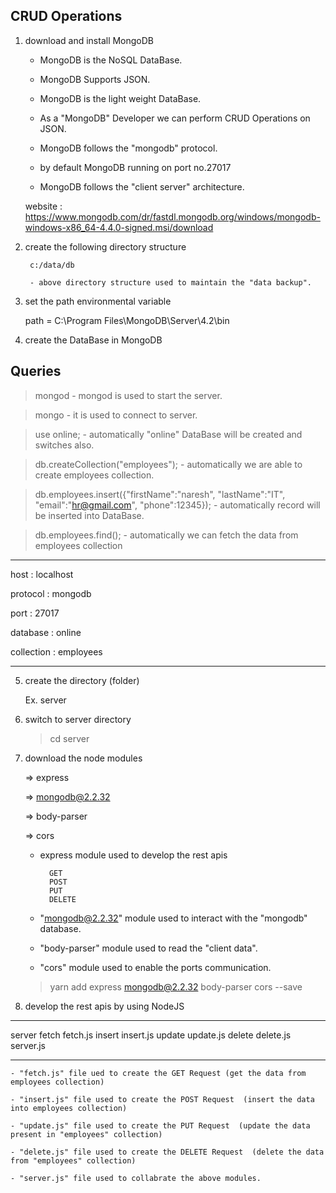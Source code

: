 CRUD Operations
---------------

1) download and install MongoDB

    - MongoDB is the NoSQL DataBase.

    - MongoDB Supports JSON.

    - MongoDB is the light weight DataBase.

    - As a "MongoDB" Developer we can perform CRUD Operations on JSON.

    - MongoDB follows the "mongodb" protocol.

    - by default MongoDB running on port no.27017

    - MongoDB follows the "client server" architecture.

    website : https://www.mongodb.com/dr/fastdl.mongodb.org/windows/mongodb-windows-x86_64-4.4.0-signed.msi/download


2) create the following directory structure

        c:/data/db

        - above directory structure used to maintain the "data backup".

3) set the path environmental variable

    path = C:\Program Files\MongoDB\Server\4.2\bin


4) create the DataBase in MongoDB


Queries
-------
> mongod
    - mongod is used to start the server.

> mongo
    - it is used to connect to server.

> use online;
    - automatically "online" DataBase will be created and switches also.

> db.createCollection("employees");
    - automatically we are able to create employees collection.

> db.employees.insert({"firstName":"naresh",
                       "lastName":"IT",
                       "email":"hr@gmail.com",
                       "phone":12345});
        - automatically record will be inserted into DataBase.

> db.employees.find();
        - automatically we can fetch the data from employees collection

*******************************************
host  : localhost

protocol  : mongodb

port   : 27017

database  : online

collection : employees
*******************************************


5) create the directory (folder)

    Ex.
            server

6) switch to server directory

    > cd server

7) download the node modules

    => express

    => mongodb@2.2.32

    => body-parser

    => cors

    - express module used to develop the rest apis

            GET
            POST
            PUT
            DELETE

    - "mongodb@2.2.32" module used to interact with the "mongodb" database.

    - "body-parser" module used to read the "client data".
    
    - "cors" module used to enable the ports communication.


    > yarn add express mongodb@2.2.32 body-parser cors --save

8) develop the rest apis by using NodeJS


*******************************
server
    fetch
        fetch.js
    insert
        insert.js
    update
        update.js
    delete
        delete.js
    server.js
********************************

    - "fetch.js" file ued to create the GET Request (get the data from employees collection)

    - "insert.js" file used to create the POST Request  (insert the data into employees collection)

    - "update.js" file used to create the PUT Request  (update the data present in "employees" collection)

    - "delete.js" file used to create the DELETE Request  (delete the data from "employees" collection)

    - "server.js" file used to collabrate the above modules.













